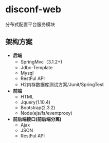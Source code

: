 disconf-web
===========

分布式配置平台服务模块

## 架构方案 ##

- **后端**
    - SpringMvc（3.1.2+)
    - Jdbc-Template
    - Mysql
    - RestFul API
    - H2内存数据库测试方案/Junit/SpringTest
- **前端**
    - HTML
    - Jquery(1.10.4)
    - Bootstrap(2.3.2)
    - Node(ejs/fs/eventproxy)
- **前后端接口(前后端分离)**
    - Ajax
    - JSON
    - RestFul API
